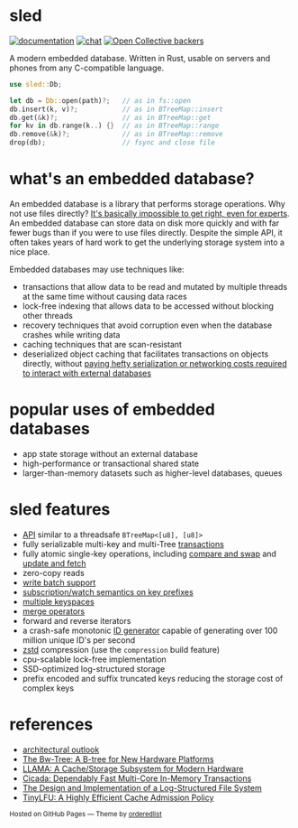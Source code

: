 # sled

[![documentation](https://docs.rs/sled/badge.svg)](https://docs.rs/sled)
[![chat](https://img.shields.io/discord/509773073294295082.svg?logo=discord)](https://discord.gg/Z6VsXds)
[![Open Collective backers](https://img.shields.io/opencollective/backers/sled)](https://github.com/sponsors/spacejam)

A modern embedded database. Written in Rust, usable on servers and phones from any C-compatible language.

```rust
use sled::Db;

let db = Db::open(path)?;   // as in fs::open
db.insert(k, v)?;           // as in BTreeMap::insert
db.get(&k)?;                // as in BTreeMap::get
for kv in db.range(k..) {}  // as in BTreeMap::range
db.remove(&k)?;             // as in BTreeMap::remove
drop(db);                   // fsync and close file
```

# what's an embedded database?

An embedded database is a library that performs storage operations.
Why not use files directly?
[It's basically impossible to get right, even for experts](https://danluu.com/file-consistency/).
An embedded database can store data on disk more quickly and with far fewer bugs than if you were to use files directly.
Despite the simple API, it often takes years of hard work to get the underlying storage system into a nice place.

Embedded databases may use techniques like:

* transactions that allow data to be read and mutated by multiple threads at the same time without causing data races
* lock-free indexing that allows data to be accessed without blocking other threads
* recovery techniques that avoid corruption even when the database crashes while writing data
* caching techniques that are scan-resistant
* deserialized object caching that facilitates transactions on objects directly, without [paying hefty serialization or networking costs required to interact with external databases](https://ai.google/research/pubs/pub48030)

# popular uses of embedded databases

* app state storage without an external database
* high-performance or transactional shared state
* larger-than-memory datasets such as higher-level databases, queues

# sled features

* [API](https://docs.rs/sled) similar to a threadsafe `BTreeMap<[u8], [u8]>`
* fully serializable multi-key and multi-Tree [transactions](https://docs.rs/sled/latest/sled/struct.Tree.html#method.transaction)
* fully atomic single-key operations, including [compare and swap](https://docs.rs/sled/latest/sled/struct.Tree.html#method.compare_and_swap) and [update and fetch](https://docs.rs/sled/latest/sled/struct.Tree.html#method.update_and_fetch)
* zero-copy reads
* [write batch support](https://docs.rs/sled/latest/sled/struct.Tree.html#method.apply_batch)
* [subscription/watch semantics on key prefixes](https://github.com/spacejam/sled/wiki/reactive-semantics)
* [multiple keyspaces](https://docs.rs/sled/latest/sled/struct.Db.html#method.open_tree)
* [merge operators](https://github.com/spacejam/sled/wiki/merge-operators)
* forward and reverse iterators
* a crash-safe monotonic [ID generator](https://docs.rs/sled/latest/sled/struct.Db.html#method.generate_id) capable of generating over 100 million unique ID's per second
* [zstd](https://github.com/facebook/zstd) compression (use the `compression` build feature)
* cpu-scalable lock-free implementation
* SSD-optimized log-structured storage
* prefix encoded and suffix truncated keys reducing the storage cost of complex keys

# references

* [architectural outlook](https://github.com/spacejam/sled/wiki/sled-architectural-outlook)
* [The Bw-Tree: A B-tree for New Hardware Platforms](https://www.microsoft.com/en-us/research/wp-content/uploads/2016/02/bw-tree-icde2013-final.pdf)
* [LLAMA: A Cache/Storage Subsystem for Modern Hardware](https://www.microsoft.com/en-us/research/wp-content/uploads/2016/02/llama-vldb2013.pdf)
* [Cicada: Dependably Fast Multi-Core In-Memory Transactions](http://15721.courses.cs.cmu.edu/spring2018/papers/06-mvcc2/lim-sigmod2017.pdf)
* [The Design and Implementation of a Log-Structured File System](https://people.eecs.berkeley.edu/~brewer/cs262/LFS.pdf)
* [TinyLFU: A Highly Efficient Cache Admission Policy](https://arxiv.org/abs/1512.00727)

<p><small>Hosted on GitHub Pages &mdash; Theme by <a href="https://github.com/orderedlist">orderedlist</a></small></p>
